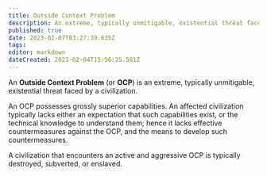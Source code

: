 ```yaml
---
title: Outside Context Problem
description: An extreme, typically unmitigable, existential threat faced by a civilization.
published: true
date: 2023-02-07T03:27:39.635Z
tags: 
editor: markdown
dateCreated: 2023-02-04T15:56:25.581Z
---
```


An **Outside Context Problem** (or **OCP**) is an extreme, typically unmitigable, existential threat faced by a civilization.

An OCP possesses grossly superior capabilities. An affected civilization typically lacks either an expectation that such capabilities exist, or the technical knowledge to understand them; hence it lacks effective countermeasures against the OCP, and the means to develop such countermeasures.

A civilization that encounters an active and aggressive OCP is typically destroyed, subverted, or enslaved.